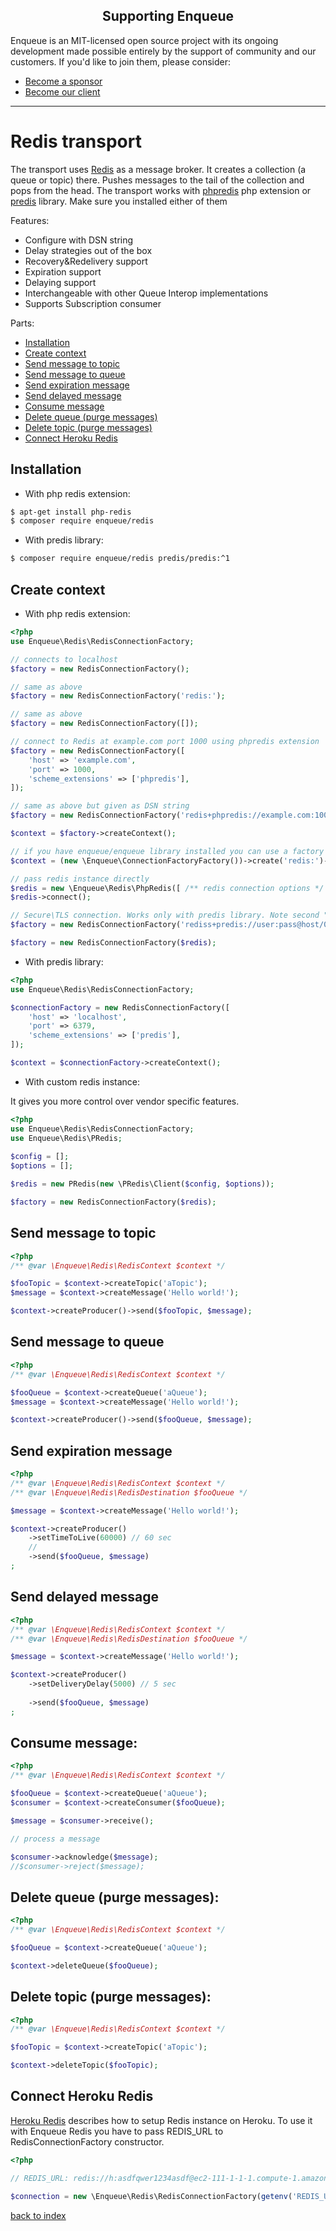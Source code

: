 <h2 align="center">Supporting Enqueue</h2>

Enqueue is an MIT-licensed open source project with its ongoing development made possible entirely by the support of community and our customers. If you'd like to join them, please consider:

- [Become a sponsor](https://www.patreon.com/makasim)
- [Become our client](http://forma-pro.com/)

---

# Redis transport

The transport uses [Redis](https://redis.io/) as a message broker. 
It creates a collection (a queue or topic) there. Pushes messages to the tail of the collection and pops from the head.
The transport works with [phpredis](https://github.com/phpredis/phpredis) php extension or [predis](https://github.com/nrk/predis) library. 
Make sure you installed either of them

Features:
* Configure with DSN string
* Delay strategies out of the box
* Recovery&Redelivery support
* Expiration support
* Delaying support
* Interchangeable with other Queue Interop implementations   
* Supports Subscription consumer
 
Parts: 
* [Installation](#installation)
* [Create context](#create-context)
* [Send message to topic](#send-message-to-topic)
* [Send message to queue](#send-message-to-queue)
* [Send expiration message](#send-expiration-message)
* [Send delayed message](#send-delayed-message)
* [Consume message](#consume-message)
* [Delete queue (purge messages)](#delete-queue-purge-messages)
* [Delete topic (purge messages)](#delete-topic-purge-messages)
* [Connect Heroku Redis](#connect-heroku-redis)

## Installation

* With php redis extension:

```bash
$ apt-get install php-redis
$ composer require enqueue/redis
```

* With predis library:

```bash
$ composer require enqueue/redis predis/predis:^1
```

## Create context

* With php redis extension:

```php
<?php
use Enqueue\Redis\RedisConnectionFactory;

// connects to localhost
$factory = new RedisConnectionFactory();

// same as above
$factory = new RedisConnectionFactory('redis:');

// same as above
$factory = new RedisConnectionFactory([]);

// connect to Redis at example.com port 1000 using phpredis extension 
$factory = new RedisConnectionFactory([
    'host' => 'example.com',
    'port' => 1000,
    'scheme_extensions' => ['phpredis'],
]);

// same as above but given as DSN string
$factory = new RedisConnectionFactory('redis+phpredis://example.com:1000');

$context = $factory->createContext();

// if you have enqueue/enqueue library installed you can use a factory to build context from DSN 
$context = (new \Enqueue\ConnectionFactoryFactory())->create('redis:')->createContext();

// pass redis instance directly
$redis = new \Enqueue\Redis\PhpRedis([ /** redis connection options */ ]);
$redis->connect();

// Secure\TLS connection. Works only with predis library. Note second "S" in scheme.
$factory = new RedisConnectionFactory('rediss+predis://user:pass@host/0'); 

$factory = new RedisConnectionFactory($redis);
```

* With predis library:

```php
<?php
use Enqueue\Redis\RedisConnectionFactory;

$connectionFactory = new RedisConnectionFactory([
    'host' => 'localhost',
    'port' => 6379,
    'scheme_extensions' => ['predis'],
]);

$context = $connectionFactory->createContext();
```

* With custom redis instance:

It gives you more control over vendor specific features.

```php
<?php
use Enqueue\Redis\RedisConnectionFactory;
use Enqueue\Redis\PRedis;
 
$config = []; 
$options = [];

$redis = new PRedis(new \PRedis\Client($config, $options));

$factory = new RedisConnectionFactory($redis);
```

## Send message to topic

```php
<?php
/** @var \Enqueue\Redis\RedisContext $context */

$fooTopic = $context->createTopic('aTopic');
$message = $context->createMessage('Hello world!');

$context->createProducer()->send($fooTopic, $message);
```

## Send message to queue 

```php
<?php
/** @var \Enqueue\Redis\RedisContext $context */

$fooQueue = $context->createQueue('aQueue');
$message = $context->createMessage('Hello world!');

$context->createProducer()->send($fooQueue, $message);
```

## Send expiration message

```php
<?php
/** @var \Enqueue\Redis\RedisContext $context */
/** @var \Enqueue\Redis\RedisDestination $fooQueue */

$message = $context->createMessage('Hello world!');

$context->createProducer()
    ->setTimeToLive(60000) // 60 sec
    //    
    ->send($fooQueue, $message)
;
```

## Send delayed message

```php
<?php
/** @var \Enqueue\Redis\RedisContext $context */
/** @var \Enqueue\Redis\RedisDestination $fooQueue */

$message = $context->createMessage('Hello world!');

$context->createProducer()
    ->setDeliveryDelay(5000) // 5 sec
    
    ->send($fooQueue, $message)
;
````

## Consume message:

```php
<?php
/** @var \Enqueue\Redis\RedisContext $context */

$fooQueue = $context->createQueue('aQueue');
$consumer = $context->createConsumer($fooQueue);

$message = $consumer->receive();

// process a message

$consumer->acknowledge($message);
//$consumer->reject($message);
```

## Delete queue (purge messages):

```php
<?php
/** @var \Enqueue\Redis\RedisContext $context */

$fooQueue = $context->createQueue('aQueue');

$context->deleteQueue($fooQueue);
```

## Delete topic (purge messages):

```php
<?php
/** @var \Enqueue\Redis\RedisContext $context */

$fooTopic = $context->createTopic('aTopic');

$context->deleteTopic($fooTopic);
```

## Connect Heroku Redis

[Heroku Redis](https://devcenter.heroku.com/articles/heroku-redis) describes how to setup Redis instance on Heroku.
To use it with Enqueue Redis you have to pass REDIS_URL to RedisConnectionFactory constructor.  

```php
<?php

// REDIS_URL: redis://h:asdfqwer1234asdf@ec2-111-1-1-1.compute-1.amazonaws.com:111

$connection = new \Enqueue\Redis\RedisConnectionFactory(getenv('REDIS_URL'));
```

[back to index](../index.md)
